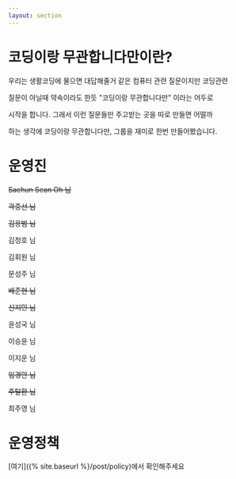 ```yaml
---
layout: section
---
```


# 코딩이랑 무관합니다만이란?

우리는 생활코딩에 물으면 대답해줄거 같은 컴퓨터 관련 질문이지만 코딩관련

질문이 아닐때 약속이라도 한듯 "코딩이랑 무관합니다만" 이라는 어두로 

시작을 합니다. 그래서 이런 질문들만 주고받는 곳을 따로 만들면 어떨까 

하는 생각에 코딩이랑 무관합니다만, 그룹을 재미로 한번 만들어봤습니다.

# 운영진

~~Saehun Sean Oh 님~~

~~곽중선 님~~

~~김용범 님~~

김청호 님

김휘원 님

문성주 님

~~배준현 님~~

~~신지민 님~~

윤성국 님

이승윤 님

이지운 님

~~임경안 님~~

~~주탈환 님~~

최주영 님

# 운영정책
[여기]({% site.baseurl %}/post/policy)에서 확인해주세요